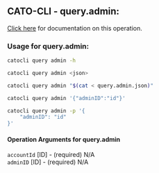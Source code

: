 
## CATO-CLI - query.admin:
[Click here](https://api.catonetworks.com/documentation/#query-query.admin) for documentation on this operation.

### Usage for query.admin:

```bash
catocli query admin -h

catocli query admin <json>

catocli query admin "$(cat < query.admin.json)"

catocli query admin '{"adminID":"id"}'

catocli query admin -p '{
    "adminID": "id"
}'
```

#### Operation Arguments for query.admin ####

`accountId` [ID] - (required) N/A    
`adminID` [ID] - (required) N/A    
